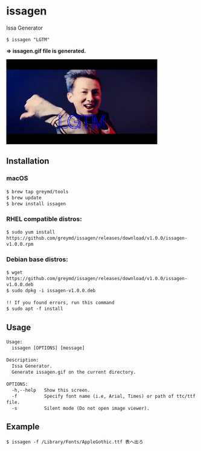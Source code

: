 # issagen
Issa Generator

```
$ issagen "LGTM"
```

**=> issagen.gif file is generated.**

![issagen.gif](./img/issagen.gif)

## Installation

### macOS

```
$ brew tap greymd/tools
$ brew update
$ brew install issagen
```

### RHEL compatible distros:

```
$ sudo yum install https://github.com/greymd/issagen/releases/download/v1.0.0/issagen-v1.0.0.rpm
```

### Debian base distros:

```
$ wget https://github.com/greymd/issagen/releases/download/v1.0.0/issagen-v1.0.0.deb
$ sudo dpkg -i issagen-v1.0.0.deb

!! If you found errors, run this command
$ sudo apt -f install
```


## Usage

```
Usage:
  issagen [OPTIONS] [message]

Description:
  Issa Generator.
  Generate issagen.gif on the current directory.

OPTIONS:
  -h,--help   Show this screen.
  -f          Specify font name (i.e, Arial, Times) or path of ttc/ttf file.
  -s          Silent mode (Do not open image viewer).
```

## Example

```
$ issagen -f /Library/Fonts/AppleGothic.ttf 表へ出ろ
```

